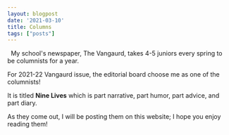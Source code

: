 ```yaml
---
layout: blogpost
date: '2021-03-10'
title: Columns
tags: ["posts"]
---
```

&nbsp; 
My school's newspaper, The Vangaurd, takes 4-5 juniors every spring to be columnists for a year. 

For 2021-22 Vangaurd issue, the editorial board choose me as one of the columnists!

It is titled **Nine Lives** which is part narrative, part humor, part advice, and part diary.

As they come out, I will be posting them on this website; I hope you enjoy reading them!